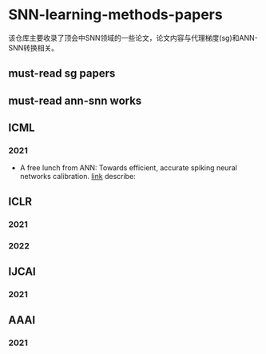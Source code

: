 # SNN-learning-methods-papers
该仓库主要收录了顶会中SNN领域的一些论文，论文内容与代理梯度(sg)和ANN-SNN转换相关。

## must-read sg papers

## must-read ann-snn works

## ICML
### 2021
- A free lunch from ANN: Towards efficient, accurate spiking neural networks calibration. [link](http://proceedings.mlr.press/v139/li21d/li21d.pdf)
    describe:

## ICLR
### 2021

### 2022

## IJCAI
### 2021

## AAAI
### 2021

